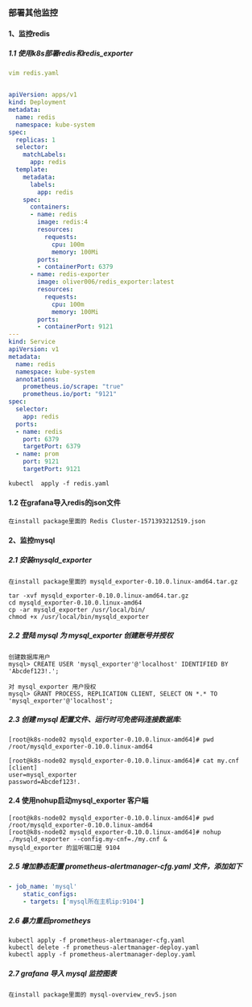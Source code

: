 ### 部署其他监控
#### 1、监控redis
##### 1.1 使用k8s部署redis和redis_exporter
```yaml
vim redis.yaml


apiVersion: apps/v1
kind: Deployment
metadata:
  name: redis
  namespace: kube-system
spec:
  replicas: 1
  selector:
    matchLabels:
      app: redis
  template:
    metadata:
      labels:
        app: redis
    spec:
      containers:
      - name: redis
        image: redis:4
        resources:
          requests:
            cpu: 100m
            memory: 100Mi
        ports:
        - containerPort: 6379
      - name: redis-exporter
        image: oliver006/redis_exporter:latest
        resources:
          requests:
            cpu: 100m
            memory: 100Mi
        ports:
        - containerPort: 9121
---
kind: Service
apiVersion: v1
metadata:
  name: redis
  namespace: kube-system
  annotations:
    prometheus.io/scrape: "true"
    prometheus.io/port: "9121"
spec:
  selector:
    app: redis
  ports:
  - name: redis
    port: 6379
    targetPort: 6379
  - name: prom
    port: 9121
    targetPort: 9121
```
```shell script
kubectl  apply -f redis.yaml
```
#### 1.2 在grafana导入redis的json文件
```shell script
在install package里面的 Redis Cluster-1571393212519.json
```
#### 2、监控mysql
##### 2.1 安装mysqld_exporter
```shell script
在install package里面的 mysqld_exporter-0.10.0.linux-amd64.tar.gz
```
```shell script
tar -xvf mysqld_exporter-0.10.0.linux-amd64.tar.gz 
cd mysqld_exporter-0.10.0.linux-amd64
cp -ar mysqld_exporter /usr/local/bin/
chmod +x /usr/local/bin/mysqld_exporter
```
##### 2.2 登陆 mysql 为 mysql_exporter 创建账号并授权
```shell script
创建数据库用户
mysql> CREATE USER 'mysql_exporter'@'localhost' IDENTIFIED BY 'Abcdef123!.';
```
```shell script
对 mysql_exporter 用户授权
mysql> GRANT PROCESS, REPLICATION CLIENT, SELECT ON *.* TO 'mysql_exporter'@'localhost';
```
##### 2.3 创建 mysql 配置文件、运行时可免密码连接数据库:
```shell script
[root@k8s-node02 mysqld_exporter-0.10.0.linux-amd64]# pwd
/root/mysqld_exporter-0.10.0.linux-amd64

[root@k8s-node02 mysqld_exporter-0.10.0.linux-amd64]# cat my.cnf 
[client] 
user=mysql_exporter 
password=Abcdef123!.
```
#### 2.4 使用nohup启动mysql_exporter 客户端
```shell script
[root@k8s-node02 mysqld_exporter-0.10.0.linux-amd64]# pwd
/root/mysqld_exporter-0.10.0.linux-amd64
[root@k8s-node02 mysqld_exporter-0.10.0.linux-amd64]# nohup ./mysqld_exporter --config.my-cnf=./my.cnf &
mysqld_exporter 的监听端口是 9104
```
##### 2.5 增加静态配置 prometheus-alertmanager-cfg.yaml 文件，添加如下
```yaml
- job_name: 'mysql'
    static_configs:
    - targets: ['mysql所在主机ip:9104']
```
##### 2.6 暴力重启prometheys
```shell script
kubectl apply -f prometheus-alertmanager-cfg.yaml 
kubectl delete -f prometheus-alertmanager-deploy.yaml 
kubectl apply -f prometheus-alertmanager-deploy.yaml
```
##### 2.7 grafana 导入 mysql 监控图表
```shell script
在install package里面的 mysql-overview_rev5.json
```